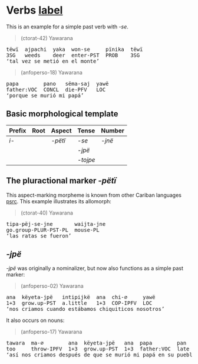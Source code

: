# Verbs [label](sec:verbs) 

This is an example for a simple past verb with _-se_.


> (ctorat-42) Yawarana
<pre>
tëwï  ajpachi  yaka  won-se     pïnika  tëwï  
3SG   weeds    deer  enter-PST  PROB    3SG  
‘tal vez se metió en el monte’</pre>



> (anfoperso-18) Yawarana
<pre>
papa        pano   sëma-saj  yawë  
father:VOC  CONCL  die-PFV   LOC  
‘porque se murió mi papá’</pre>



## Basic morphological template

| Prefix   | Root   | Aspect     | Tense        | Number      |
|:---------|:-------|:-----------|:-------------|:------------|
| _i-_ |        | _-pëtï_ | _-se_  | _-jnë_ |
|          |        |            | _-jpë_ |             |
|          |        |            | _-tojpe_  |             |

## The pluractional marker _-pëtï_
This aspect-marking morpheme is known from other Cariban languages [psrc](mattiola2020pluractional).
This example illustrates its  allomorph:


> (ctorat-40) Yawarana
<pre>
tipa-pëj-se-jne       waijta-jne  
go.group-PLUR-PST-PL  mouse-PL  
‘las ratas se fueron’</pre>


## _-jpë_
_-jpë_ was originally a nominalizer, but now also functions as a simple past marker:


> (anfoperso-02) Yawarana
<pre>
ana  këyeta-jpë   intipijkë  ana  chi-∅     yawë  
1+3  grow.up-PST  a.little   1+3  COP-IPFV  LOC  
‘nos criamos cuando estábamos chiquiticos nosotros’</pre>


It also occurs on nouns:


> (anfoperso-17) Yawarana
<pre>
tawara  ma-∅        ana  këyeta-jpë   ana  papa        pan   pata-jpë  të-∅  
too     throw-IPFV  1+3  grow.up-PST  1+3  father:VOC  late  axe-PST   go-IPFV  
‘así nos criamos después de que se murió mi papá en su pueblo’</pre>

